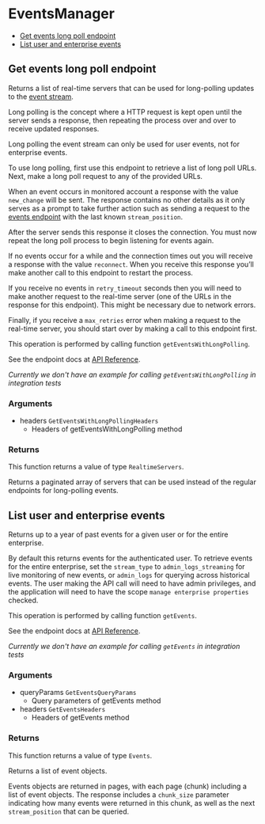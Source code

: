 # EventsManager


- [Get events long poll endpoint](#get-events-long-poll-endpoint)
- [List user and enterprise events](#list-user-and-enterprise-events)

## Get events long poll endpoint

Returns a list of real-time servers that can be used for long-polling updates
to the [event stream](#get-events).

Long polling is the concept where a HTTP request is kept open until the
server sends a response, then repeating the process over and over to receive
updated responses.

Long polling the event stream can only be used for user events, not for
enterprise events.

To use long polling, first use this endpoint to retrieve a list of long poll
URLs. Next, make a long poll request to any of the provided URLs.

When an event occurs in monitored account a response with the value
`new_change` will be sent. The response contains no other details as
it only serves as a prompt to take further action such as sending a
request to the [events endpoint](#get-events) with the last known
`stream_position`.

After the server sends this response it closes the connection. You must now
repeat the long poll process to begin listening for events again.

If no events occur for a while and the connection times out you will
receive a response with the value `reconnect`. When you receive this response
you’ll make another call to this endpoint to restart the process.

If you receive no events in `retry_timeout` seconds then you will need to
make another request to the real-time server (one of the URLs in the response
for this endpoint). This might be necessary due to network errors.

Finally, if you receive a `max_retries` error when making a request to the
real-time server, you should start over by making a call to this endpoint
first.

This operation is performed by calling function `getEventsWithLongPolling`.

See the endpoint docs at
[API Reference](https://developer.box.com/reference/options-events/).

*Currently we don't have an example for calling `getEventsWithLongPolling` in integration tests*

### Arguments

- headers `GetEventsWithLongPollingHeaders`
  - Headers of getEventsWithLongPolling method


### Returns

This function returns a value of type `RealtimeServers`.

Returns a paginated array of servers that can be used
instead of the regular endpoints for long-polling events.


## List user and enterprise events

Returns up to a year of past events for a given user
or for the entire enterprise.

By default this returns events for the authenticated user. To retrieve events
for the entire enterprise, set the `stream_type` to `admin_logs_streaming`
for live monitoring of new events, or `admin_logs` for querying across
historical events. The user making the API call will
need to have admin privileges, and the application will need to have the
scope `manage enterprise properties` checked.

This operation is performed by calling function `getEvents`.

See the endpoint docs at
[API Reference](https://developer.box.com/reference/get-events/).

*Currently we don't have an example for calling `getEvents` in integration tests*

### Arguments

- queryParams `GetEventsQueryParams`
  - Query parameters of getEvents method
- headers `GetEventsHeaders`
  - Headers of getEvents method


### Returns

This function returns a value of type `Events`.

Returns a list of event objects.

Events objects are returned in pages, with each page (chunk)
including a list of event objects. The response includes a
`chunk_size` parameter indicating how many events were returned in this
chunk, as well as the next `stream_position` that can be
queried.


